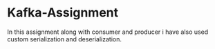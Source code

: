# Kafka-Assignment
In this assignment along with consumer and producer i have also used custom serialization and deserialization.
